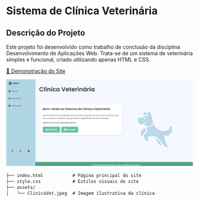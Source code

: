 # Sistema de Clínica Veterinária

## Descrição do Projeto

Este projeto foi desenvolvido como trabalho de conclusão da disciplina Desenvolvimento de Aplicações Web. Trata-se de um sistema de veterinária simples e funcional, criado utilizando apenas HTML e CSS.

[🎥 Demonstração do Site](https://drive.google.com/file/d/1J95Del_eWY0F_KagKmvijoYCgtFKIFcw/view?usp=sharing)

![Imagem da Clínica Veterinária](images/ClinicaVet.png)

```plaintext
├── index.html           # Página principal do site
├── style.css            # Estilos visuais do site
├── assets/
│   └── ClinicaVet.jpeg  # Imagem ilustrativa da clínica
